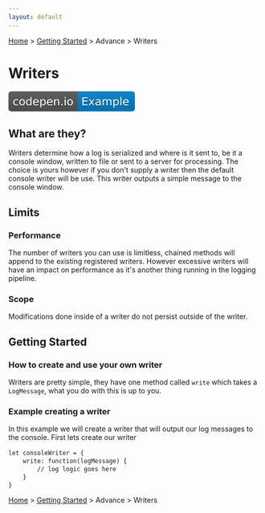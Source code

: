 ```yaml
---
layout: default
---
```

[Home](http://www.loxiumjs.com) > [Getting Started](http://www.loxiumjs.com/GettingStarted) > Advance > Writers

# Writers
[![example](../assets/imgs/codepen.io-Example.svg)](https://codepen.io/supercide/pen/aLBoWx)

## What are they?

Writers determine how a log is serialized and where is it sent to, be it a console window, written to file or sent to a server for processing. The choice is yours however if you don't supply a writer then the default console writer will be use. This writer outputs a simple message to the console window.

## Limits

### Performance 
The number of writers you can use is limitless, chained methods will append to the existing registered writers. However excessive writers will have an impact on performance as it's another thing running in the logging pipeline.

### Scope
Modifications done inside of a writer do not persist outside of the writer.

## Getting Started 

### How to create and use your own writer

Writers are pretty simple, they have one method called `write` which takes a `LogMessage`, what you do with this is up to you.

### Example creating a writer
In this example we will create a writer that will output our log messages to the console. First lets create our writer

```JS
let consoleWriter = {
    write: function(logMessage) {
        // log logic goes here
    }
}
```


[Home](http://www.loxiumjs.com) > [Getting Started](http://www.loxiumjs.com/GettingStarted) > Advance > Writers